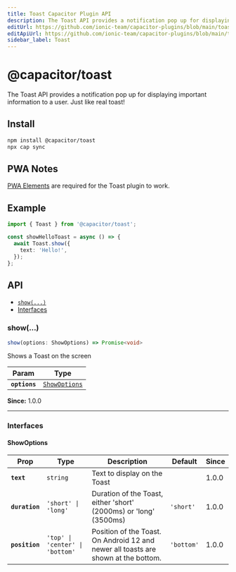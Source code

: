 ```yaml
---
title: Toast Capacitor Plugin API
description: The Toast API provides a notification pop up for displaying important information to a user. Just like real toast!
editUrl: https://github.com/ionic-team/capacitor-plugins/blob/main/toast/README.md
editApiUrl: https://github.com/ionic-team/capacitor-plugins/blob/main/toast/src/definitions.ts
sidebar_label: Toast
---
```


# @capacitor/toast

The Toast API provides a notification pop up for displaying important information to a user. Just like real toast!

## Install

```bash
npm install @capacitor/toast
npx cap sync
```

## PWA Notes

[PWA Elements](https://capacitorjs.com/docs/web/pwa-elements) are required for the Toast plugin to work.

## Example

```typescript
import { Toast } from '@capacitor/toast';

const showHelloToast = async () => {
  await Toast.show({
    text: 'Hello!',
  });
};
```

## API

<docgen-index>

* [`show(...)`](#show)
* [Interfaces](#interfaces)

</docgen-index>

<docgen-api>
<!--Update the source file JSDoc comments and rerun docgen to update the docs below-->

### show(...)

```typescript
show(options: ShowOptions) => Promise<void>
```

Shows a Toast on the screen

| Param         | Type                                                |
| ------------- | --------------------------------------------------- |
| **`options`** | <code><a href="#showoptions">ShowOptions</a></code> |

**Since:** 1.0.0

--------------------


### Interfaces


#### ShowOptions

| Prop           | Type                                       | Description                                                                        | Default               | Since |
| -------------- | ------------------------------------------ | ---------------------------------------------------------------------------------- | --------------------- | ----- |
| **`text`**     | <code>string</code>                        | Text to display on the Toast                                                       |                       | 1.0.0 |
| **`duration`** | <code>'short' \| 'long'</code>             | Duration of the Toast, either 'short' (2000ms) or 'long' (3500ms)                  | <code>'short'</code>  | 1.0.0 |
| **`position`** | <code>'top' \| 'center' \| 'bottom'</code> | Position of the Toast. On Android 12 and newer all toasts are shown at the bottom. | <code>'bottom'</code> | 1.0.0 |

</docgen-api>